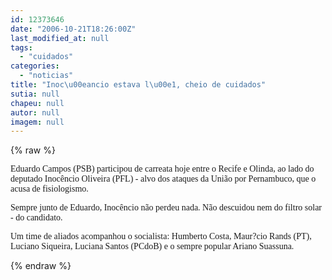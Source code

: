 ```yaml
---
id: 12373646
date: "2006-10-21T18:26:00Z"
last_modified_at: null
tags:
  - "cuidados"
categories:
  - "noticias"
title: "Inoc\u00eancio estava l\u00e1, cheio de cuidados"
sutia: null
chapeu: null
autor: null
imagem: null
---
```

{% raw %}
<p><P><FONT face=Verdana>Eduardo Campos (PSB) participou de carreata hoje entre o Recife e Olinda, ao lado do deputado Inocêncio Oliveira (PFL) - alvo dos ataques da União por Pernambuco, que o acusa de fisiologismo.</FONT></P></p>
<p><P><FONT face=Verdana>Sempre junto de Eduardo, Inocêncio não perdeu nada. Não descuidou nem do filtro solar - do candidato.</FONT></P></p>
<p><P><FONT face=Verdana>Um time de aliados acompanhou o socialista: Humberto Costa, Maur?cio Rands (PT), Luciano Siqueira, Luciana Santos (PCdoB) e o sempre popular Ariano Suassuna.</FONT></P> </p>
{% endraw %}